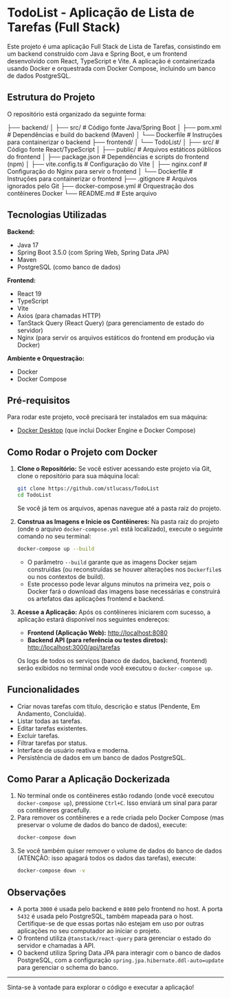 # TodoList - Aplicação de Lista de Tarefas (Full Stack)

Este projeto é uma aplicação Full Stack de Lista de Tarefas, consistindo em um backend construído com Java e Spring Boot, e um frontend desenvolvido com React, TypeScript e Vite. A aplicação é containerizada usando Docker e orquestrada com Docker Compose, incluindo um banco de dados PostgreSQL.

## Estrutura do Projeto

O repositório está organizado da seguinte forma:


├── backend/
│   ├── src/                     # Código fonte Java/Spring Boot
│   ├── pom.xml                  # Dependências e build do backend (Maven)
│   └── Dockerfile               # Instruções para containerizar o backend
├── frontend/
│   └── TodoList/
│       ├── src/                 # Código fonte React/TypeScript
│       ├── public/              # Arquivos estáticos públicos do frontend
│       ├── package.json         # Dependências e scripts do frontend (npm)
│       ├── vite.config.ts       # Configuração do Vite
│       ├── nginx.conf           # Configuração do Nginx para servir o frontend
│       └── Dockerfile           # Instruções para containerizar o frontend
├── .gitignore                   # Arquivos ignorados pelo Git
├── docker-compose.yml           # Orquestração dos contêineres Docker
└── README.md                    # Este arquivo



## Tecnologias Utilizadas

**Backend:**
* Java 17
* Spring Boot 3.5.0 (com Spring Web, Spring Data JPA)
* Maven
* PostgreSQL (como banco de dados)

**Frontend:**
* React 19
* TypeScript
* Vite
* Axios (para chamadas HTTP)
* TanStack Query (React Query) (para gerenciamento de estado do servidor)
* Nginx (para servir os arquivos estáticos do frontend em produção via Docker)

**Ambiente e Orquestração:**
* Docker
* Docker Compose

## Pré-requisitos

Para rodar este projeto, você precisará ter instalados em sua máquina:
* [Docker Desktop](https://www.docker.com/products/docker-desktop/) (que inclui Docker Engine e Docker Compose)

## Como Rodar o Projeto com Docker

1.  **Clone o Repositório:**
    Se você estiver acessando este projeto via Git, clone o repositório para sua máquina local:
    ```bash
    git clone https://github.com/stlucass/TodoList
    cd TodoList
    ```
    Se você já tem os arquivos, apenas navegue até a pasta raiz do projeto.

2.  **Construa as Imagens e Inicie os Contêineres:**
    Na pasta raiz do projeto (onde o arquivo `docker-compose.yml` está localizado), execute o seguinte comando no seu terminal:
    ```bash
    docker-compose up --build
    ```
    * O parâmetro `--build` garante que as imagens Docker sejam construídas (ou reconstruídas se houver alterações nos `Dockerfile`s ou nos contextos de build).
    * Este processo pode levar alguns minutos na primeira vez, pois o Docker fará o download das imagens base necessárias e construirá os artefatos das aplicações frontend e backend.

3.  **Acesse a Aplicação:**
    Após os contêineres iniciarem com sucesso, a aplicação estará disponível nos seguintes endereços:
    * **Frontend (Aplicação Web):** [http://localhost:8080](http://localhost:8080)
    * **Backend API (para referência ou testes diretos):** [http://localhost:3000/api/tarefas](http://localhost:3000/api/tarefas)

    Os logs de todos os serviços (banco de dados, backend, frontend) serão exibidos no terminal onde você executou o `docker-compose up`.

## Funcionalidades

* Criar novas tarefas com título, descrição e status (Pendente, Em Andamento, Concluída).
* Listar todas as tarefas.
* Editar tarefas existentes.
* Excluir tarefas.
* Filtrar tarefas por status.
* Interface de usuário reativa e moderna.
* Persistência de dados em um banco de dados PostgreSQL.

## Como Parar a Aplicação Dockerizada

1.  No terminal onde os contêineres estão rodando (onde você executou `docker-compose up`), pressione `Ctrl+C`. Isso enviará um sinal para parar os contêineres gracefully.
2.  Para remover os contêineres e a rede criada pelo Docker Compose (mas preservar o volume de dados do banco de dados), execute:
    ```bash
    docker-compose down
    ```
3.  Se você também quiser remover o volume de dados do banco de dados (ATENÇÃO: isso apagará todos os dados das tarefas), execute:
    ```bash
    docker-compose down -v
    ```

## Observações

* A porta `3000` é usada pelo backend e `8080` pelo frontend no host. A porta `5432` é usada pelo PostgreSQL, também mapeada para o host. Certifique-se de que essas portas não estejam em uso por outras aplicações no seu computador ao iniciar o projeto.
* O frontend utiliza `@tanstack/react-query` para gerenciar o estado do servidor e chamadas à API.
* O backend utiliza Spring Data JPA para interagir com o banco de dados PostgreSQL, com a configuração `spring.jpa.hibernate.ddl-auto=update` para gerenciar o schema do banco.

---

Sinta-se à vontade para explorar o código e executar a aplicação!
